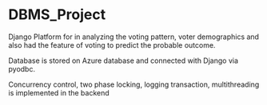 # DBMS_Project
Django Platform for in analyzing the voting pattern, voter demographics and also had the feature of voting to predict the probable outcome.

Database is stored on Azure database and connected with Django via pyodbc.

Concurrency control, two phase locking, logging transaction, multithreading is implemented in the backend 


